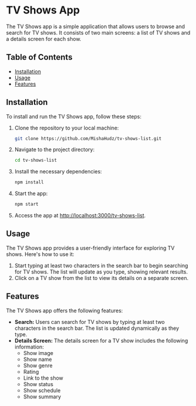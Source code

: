 # TV Shows App

The TV Shows app is a simple application that allows users to browse and search for TV shows. It consists of two main screens: a list of TV shows and a details screen for each show.

## Table of Contents

- [Installation](#installation)
- [Usage](#usage)
- [Features](#features)

## Installation

To install and run the TV Shows app, follow these steps:

1. Clone the repository to your local machine:
   ```bash
   git clone https://github.com/MishaHudz/tv-shows-list.git
2. Navigate to the project directory:
   ```bash
   cd tv-shows-list
3. Install the necessary dependencies:
   ```bash
   npm install
5. Start the app:
    ```bash
   npm start
6. Access the app at [http://localhost:3000/tv-shows-list](http://localhost:3000/tv-shows-list). 

## Usage

The TV Shows app provides a user-friendly interface for exploring TV shows. Here's how to use it:

1. Start typing at least two characters in the search bar to begin searching for TV shows. The list will update as you type, showing relevant results.
2. Click on a TV show from the list to view its details on a separate screen.

## Features

The TV Shows app offers the following features:

* **Search:** Users can search for TV shows by typing at least two characters in the search bar. The list is updated dynamically as they type.
* **Details Screen:** The details screen for a TV show includes the following information:
  * Show image
  * Show name
  * Show genre
  * Rating
  * Link to the show
  * Show status
  * Show schedule
  * Show summary
